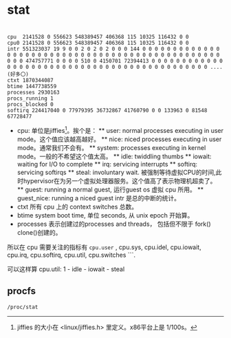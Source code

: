 # stat

# 

```
cpu  2141528 0 556623 548389457 406368 115 10325 116432 0 0
cpu0 2141528 0 556623 548389457 406368 115 10325 116432 0 0
intr 551323037 19 9 0 0 2 0 2 0 2 0 0 0 144 0 0 0 0 0 0 0 0 0 0 0 0 0 0 0 0 0 0 0 0 0 0 0 0 0 0 0 0 0 0 0 0 0 0 0 0 0 0 0 0 0 0 0 0 0 0 0 0 0 0 0 474757771 0 0 0 0 510 0 4150701 72394413 0 0 0 0 0 0 0 0 0 0 0 0 0 0 0 0 0 0 0 0 0 0 0 0 0 0 0 0 0 0 0 0 0 0 0 0 0 0 0 0 0 0 0 0 0 ....(好多〇)
ctxt 1870344087
btime 1447738559
processes 2930163
procs_running 1
procs_blocked 0
softirq 224417040 0 77979395 36732867 41760790 0 0 133963 0 81548 67728477
```

* cpu: 单位是jiffies[^1]。挨个是：
** user: normal processes executing in user mode。这个值应该越高越好。
** nice: niced processes executing in user mode。通常我们不会有。
** system: processes executing in kernel mode。一般的不希望这个值太高。
** idle: twiddling thumbs
** iowait: waiting for I/O to complete
** irq: servicing interrupts
** softirq: servicing softirqs
** steal: involuntary wait. 被强制等待虚拟CPU的时间,此时hypervisor在为另一个虚拟处理器服务。这个值高了表示物理机超卖了。
** guest: running a normal guest, 运行guest os 虚拟 cpu 所用。
** guest_nice: running a niced guest
intr 是总的中断的统计。
* ctxt 所有 cpu 上的 context switches 总数。
* btime system boot time, 单位 seconds, 从 unix epoch 开始算。
* processes 表示创建过的processes and threads， 包括但不限于 fork() clone()创建的。

所以在 cpu 需要关注的指标有 ``` cpu.user ``` , cpu.sys, cpu.idel, cpu.iowait, cpu.irq, cpu.softirq, cpu.util, cpu.switches ```.

可以这样算 cpu.util: 1 - idle - iowait - steal

[^1]: jiffies 的大小在  <linux/jiffies.h> 里定义。x86平台上是 1/100s。

## procfs

```
/proc/stat
```
